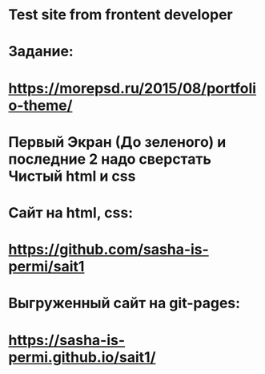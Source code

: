 # Test site from frontent developer

# Задание:
# https://morepsd.ru/2015/08/portfolio-theme/ 
# Первый Экран (До зеленого) и последние 2 надо сверстать Чистый html и css

# Сайт на html, css:
# https://github.com/sasha-is-permi/sait1
# Выгруженный сайт на git-pages:
# https://sasha-is-permi.github.io/sait1/